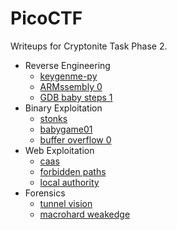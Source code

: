 # PicoCTF

Writeups for Cryptonite Task Phase 2.

- Reverse Engineering
  - [keygenme-py](./rev/keygenme/readme.md)
  - [ARMssembly 0](./rev/armssembly-0/readme.md)
  - [GDB baby steps 1](./rev/gdb-1/readme.md)
- Binary Exploitation
  - [stonks](./bin/stonks/readme.md)
  - [babygame01](./bin/babygame01/readme.md)
  - [buffer overflow 0](./bin/buffer-overflow-0/readme.md)
- Web Exploitation
  - [caas](./web/caas/readme.md)
  - [forbidden paths](./web/forbidden-paths/readme.md)
  - [local authority](./web/local-authority/readme.md)
- Forensics
  - [tunnel vision](./forensics/tunnel_vision/readme.md)
  - [macrohard weakedge](./forensics/mh_we/readme.md)
